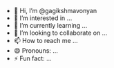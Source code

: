 - 👋 Hi, I’m @gagikshmavonyan
- 👀 I’m interested in ...
- 🌱 I’m currently learning ...
- 💞️ I’m looking to collaborate on ...
- 📫 How to reach me ...
- 😄 Pronouns: ...
- ⚡ Fun fact: ...

<!---
gagikshmavonyan/gagikshmavonyan is a ✨ special ✨ repository because its `README.md` (this file) appears on your GitHub profile.
You can click the Preview link to take a look at your changes.
--->
